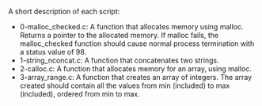 A short description of each script:
+ 0-malloc_checked.c: A function that allocates memory using malloc. Returns a pointer to the allocated memory. If malloc fails, the malloc_checked function should cause normal process termination with a status value of 98.
+ 1-string_nconcat.c: A function that concatenates two strings.
+ 2-calloc.c: A function that allocates memory for an array, using malloc.
+ 3-array_range.c: A function that creates an array of integers. The array created should contain all the values from min (included) to max (included), ordered from min to max.
